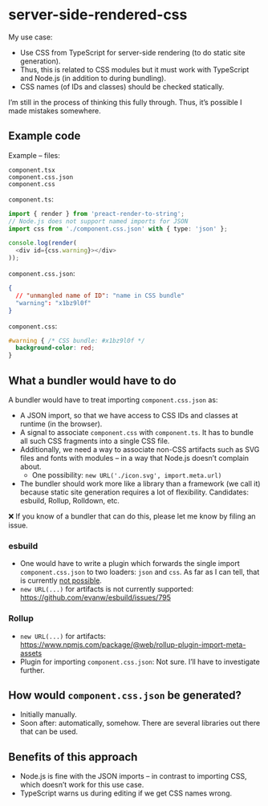 # server-side-rendered-css

My use case:

* Use CSS from TypeScript for server-side rendering (to do static site generation).
* Thus, this is related to CSS modules but it must work with TypeScript and Node.js (in addition to during bundling).
* CSS names (of IDs and classes) should be checked statically.

I’m still in the process of thinking this fully through. Thus, it’s possible I made mistakes somewhere.

## Example code

Example – files:

```
component.tsx
component.css.json
component.css
```

`component.ts`:

```ts
import { render } from 'preact-render-to-string';
// Node.js does not support named imports for JSON
import css from './component.css.json' with { type: 'json' };

console.log(render(
  <div id={css.warning}></div>
));
```

`component.css.json`:

```json
{
  // "unmangled name of ID": "name in CSS bundle"
  "warning": "x1bz9l0f"
}
```

`component.css`:

```css
#warning { /* CSS bundle: #x1bz9l0f */
  background-color: red;
}
```

## What a bundler would have to do

A bundler would have to treat importing `component.css.json` as:

* A JSON import, so that we have access to CSS IDs and classes at runtime (in the browser).
* A signal to associate `component.css` with `component.ts`. It has to bundle all such CSS fragments into a single CSS file.
* Additionally, we need a way to associate non-CSS artifacts such as SVG files and fonts with modules – in a way that Node.js doesn’t complain about.
  * One possibility: `new URL('./icon.svg', import.meta.url)`
* The bundler should work more like a library than a framework (we call it) because static site generation requires a lot of flexibility. Candidates: esbuild, Rollup, Rolldown, etc.

❌ If you know of a bundler that can do this, please let me know by filing an issue.

### esbuild

* One would have to write a plugin which forwards the single import `component.css.json` to two loaders: `json` and `css`. As far as I can tell, that is currently [not possible](https://github.com/evanw/esbuild/issues/1233).
* `new URL(...)` for artifacts is not currently supported: https://github.com/evanw/esbuild/issues/795

### Rollup

* `new URL(...)` for artifacts: https://www.npmjs.com/package/@web/rollup-plugin-import-meta-assets
* Plugin for importing `component.css.json`: Not sure. I’ll have to investigate further.

## How would `component.css.json` be generated?

* Initially manually.
* Soon after: automatically, somehow. There are several libraries out there that can be used.

## Benefits of this approach

* Node.js is fine with the JSON imports – in contrast to importing CSS, which doesn’t work for this use case.
* TypeScript warns us during editing if we get CSS names wrong.
